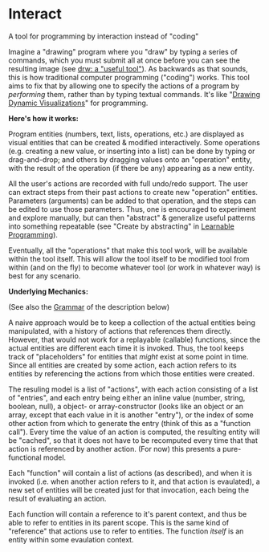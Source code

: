 # Interact
A tool for programming by interaction instead of "coding"

Imagine a "drawing" program where you "draw" by typing a series of commands, which you must submit all at once before you can see the resulting image (see [drw: a "useful tool"](https://programmingmadecomplicated.wordpress.com/2017/10/29/introducing-drw-a-useful-tool-to-solve-a-practical-problem/)). As backwards as that sounds, this is how traditional computer programming ("coding") works. This tool aims to fix that by allowing one to specify the actions of a program by *performing* them, rather than by typing textual commands. It's like "[Drawing Dynamic Visualizations](http://worrydream.com/DrawingDynamicVisualizationsTalk/)" for programming.

**Here's how it works:**

Program entities (numbers, text, lists, operations, etc.) are displayed as visual entities that can be created & modified interactively. Some operations (e.g. creating a new value, or inserting into a list) can be done by typing or drag-and-drop; and others by dragging values onto an "operation" entity, with the result of the operation (if there be any) appearing as a new entity.

All the user's actions are recorded with full undo/redo support. The user can extract steps from their past actions to create new "operation" entities. Parameters (arguments) can be added to that operation, and the steps can be edited to use those parameters. Thus, one is encouraged to experiment and explore manually, but can then "abstract" & generalize useful patterns into something repeatable (see "Create by abstracting" in [Learnable Programming](http://worrydream.com/LearnableProgramming/)).

Eventually, all the "operations" that make this tool work, will be available within the tool itself. This will allow the tool itself to be modified tool from within (and on the fly) to become whatever tool (or work in whatever way) is best for any scenario.

**Underlying Mechanics:**

(See also the [Grammar](https://github.com/d-cook/Interact/blob/master/Grammar.txt) of the description below)

A naive approach would be to keep a collection of the actual entities being manipulated, with a history of actions that references them directly. However, that would not work for a replayable (callable) functions, since the actual entities are different each time it is invoked. Thus, the tool keeps track of "placeholders" for entities that *might* exist at some point in time. Since all entities are created by some action, each action refers to its entities by referencing the actions from which those entities were created.

The resuling model is a list of "actions", with each action consisting of a list of "entries", and each entry being either an inline value (number, string, boolean, null), a object- or array-constructor (looks like an object or an array, except that each value in it is another "entry"), or the index of some other action from which to generate the entry (think of this as a "function call"). Every time the value of an action is computed, the resulting entity will be "cached", so that it does not have to be recomputed every time that that action is referenced by another action. (For now) this presents a pure-functional model.

Each "function" will contain a list of actions (as described), and when it is invoked (i.e. when another action refers to it, and that action is evaulated), a new set of entities will be created just for that invocation, each being the result of evaluating an action.

Each function will contain a reference to it's parent context, and thus be able to refer to entities in its parent scope. This is the same kind of "reference" that actions use to refer to entities. The function *itself* is an entity within some evaulation context.
